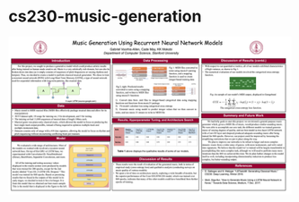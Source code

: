 # cs230-music-generation


![poster for final presentation](MusicGeneration/resources/finalPoster.png)
